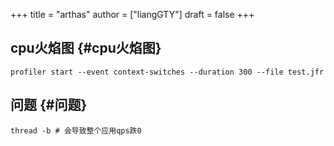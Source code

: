 +++
title = "arthas"
author = ["liangGTY"]
draft = false
+++

## cpu火焰图 {#cpu火焰图}

```shell
profiler start --event context-switches --duration 300 --file test.jfr
```


## 问题 {#问题}

```shell
thread -b # 会导致整个应用qps跌0
```
